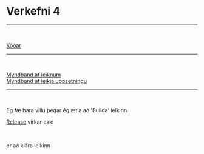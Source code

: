 # Verkefni 4

---

<br>

[Kóðar]()

---

<br>

[Myndband af leiknum]()
<br>
[Myndband af leikja uppsetningu]()

---

<br>

Ég fæ bara villu þegar ég ætla að 'Builda' leikinn.

[Release]() virkar ekki

<br>

er að klára leikinn
